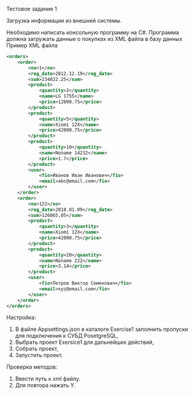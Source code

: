 Тестовое задание 1

Загрузка информации из внешней системы.

Необходимо написать консольную программу на С#. 
Программа должна загружать данные о покупках из XML файла в базу данных
Пример XML файла

```xml
<orders>
    <order>
        <no>1</no>
        <reg_date>2012.12.19</reg_date>
        <sum>234022.25</sum>
        <product>
            <quantity>2</quantity>
            <name>LG 1755</name>
            <price>12000.75</price>
        </product>
        <product>
            <quantity>5</quantity>
            <name>Xiomi 12X</name>
            <price>42000.75</price>
        </product>
        <product>
            <quantity>10</quantity>
            <name>Noname 14232</name>
            <price>1.7</price>
        </product>
        <user>
            <fio>Иванов Иван Иванович</fio>
            <email>abc@email.com</fio>
        </user>
    </order>
    <order>
        <no>122</no>
        <reg_date>2018.01.09</reg_date>
        <sum>126065,05</sum>
        <product>
            <quantity>3</quantity>
            <name>Xiomi 12X</name>
            <price>42000.75</price>
        </product>
        <product>
            <quantity>20</quantity>
            <name>Noname 222</name>
            <price>3.14</price>
        </product>
        <user>
            <fio>Петров Виктор Семенович</fio>
            <email>xyz@email.com</fio>
        </user>
    </order>
</orders>
```

Настройка:
1. В файле Appsettings.json в каталоге Exercise1 заполнить пропуски для подключения к СУБД PosetgreSQL,
2. Выбрать проект Exersice1 для дальнейших действий,
3. Собрать проект,
4. Запустить проект.

Проверка методов:
1. Ввести путь к xml файлу.
2. Для повтора нажать Y.
